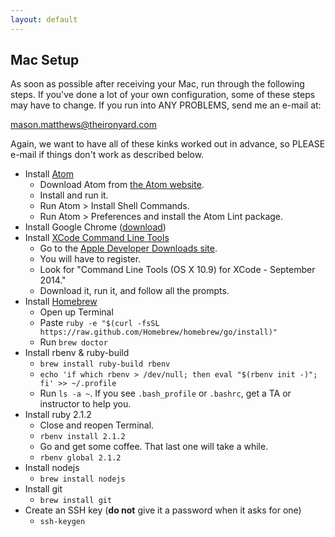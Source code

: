 ```yaml
---
layout: default
---
```


## Mac Setup

As soon as possible after receiving your Mac, run through the following steps.
If you've done a lot of your own configuration, some of these steps may have to
change.  If you run into ANY PROBLEMS, send me an e-mail at:

mason.matthews@theironyard.com

Again, we want to have all of these kinks worked out in advance, so PLEASE
e-mail if things don't work as described below.

* Install [Atom](atom.html)
  * Download Atom from [the Atom website](https://atom.io/).
  * Install and run it.
  * Run Atom > Install Shell Commands.
  * Run Atom > Preferences and install the Atom Lint package.
* Install Google Chrome ([download](https://www.google.com/intl/en/chrome/browser/))
* Install [XCode Command Line Tools](xcode.html)
  * Go to the [Apple Developer Downloads site](https://developer.apple.com/downloads/).
  * You will have to register.
  * Look for "Command Line Tools (OS X 10.9) for XCode - September 2014."
  * Download it, run it, and follow all the prompts.
* Install [Homebrew](homebrew.html)
  * Open up Terminal
  * Paste `ruby -e "$(curl -fsSL https://raw.github.com/Homebrew/homebrew/go/install)"`
  * Run `brew doctor`
* Install rbenv & ruby-build
  * `brew install ruby-build rbenv`
  * `echo 'if which rbenv > /dev/null; then eval "$(rbenv init -)"; fi' >> ~/.profile`
  * Run `ls -a ~`. If you see `.bash_profile` or `.bashrc`, get a TA or instructor to help you.
* Install ruby 2.1.2
  * Close and reopen Terminal.
  * `rbenv install 2.1.2`
  * Go and get some coffee. That last one will take a while.
  * `rbenv global 2.1.2`
* Install nodejs
  * `brew install nodejs`
* Install git
  * `brew install git`
* Create an SSH key (__do not__ give it a password when it asks for one)
  * `ssh-keygen`
